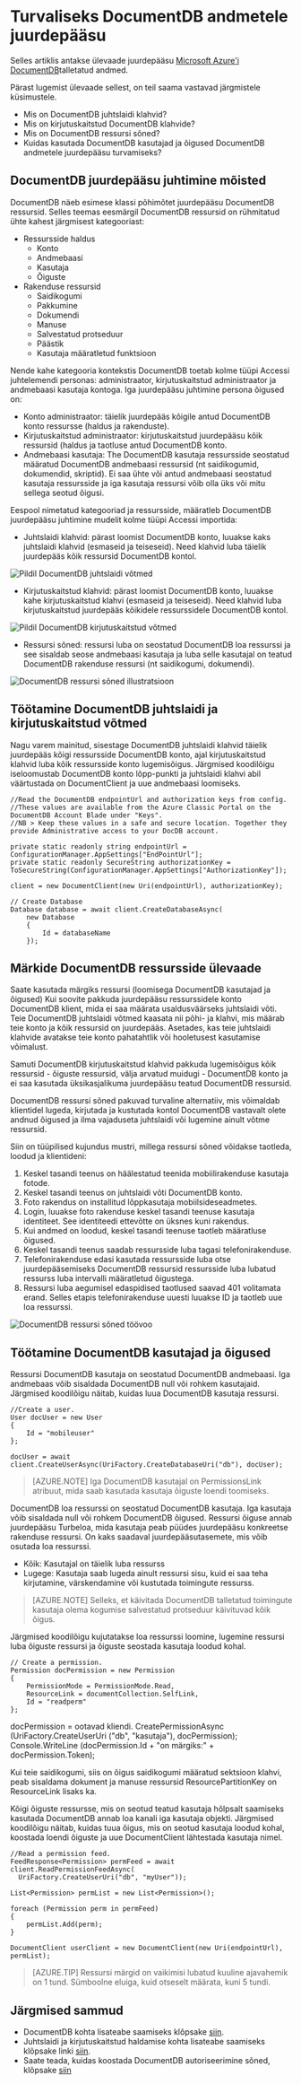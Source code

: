 <properties 
    pageTitle="Siit saate teada, kuidas tagada DocumentDB andmetele juurdepääsu | Microsoft Azure'i" 
    description="Tutvuge Accessi juhtelemendi kontseptsioonide DocumentDB, sh juhtslaidi klahvid, kirjutuskaitstud klahvid, kasutajad ja õigused." 
    services="documentdb" 
    authors="kiratp" 
    manager="jhubbard" 
    editor="monicar" 
    documentationCenter=""/>

<tags 
    ms.service="documentdb" 
    ms.workload="data-services" 
    ms.tgt_pltfrm="na" 
    ms.devlang="na" 
    ms.topic="article" 
    ms.date="09/19/2016" 
    ms.author="kipandya"/>

# <a name="securing-access-to-documentdb-data"></a>Turvaliseks DocumentDB andmetele juurdepääsu

Selles artiklis antakse ülevaade juurdepääsu [Microsoft Azure'i DocumentDB](https://azure.microsoft.com/services/documentdb/)talletatud andmed.

Pärast lugemist ülevaade sellest, on teil saama vastavad järgmistele küsimustele.  

-   Mis on DocumentDB juhtslaidi klahvid?
-   Mis on kirjutuskaitstud DocumentDB klahvide?
-   Mis on DocumentDB ressursi sõned?
-   Kuidas kasutada DocumentDB kasutajad ja õigused DocumentDB andmetele juurdepääsu turvamiseks?

## <a name="documentdb-access-control-concepts"></a>DocumentDB juurdepääsu juhtimine mõisted

DocumentDB näeb esimese klassi põhimõtet juurdepääsu DocumentDB ressursid.  Selles teemas eesmärgil DocumentDB ressursid on rühmitatud ühte kahest järgmisest kategooriast:

- Ressursside haldus
    - Konto
    - Andmebaasi
    - Kasutaja
    - Õiguste
- Rakenduse ressursid
    - Saidikogumi
    - Pakkumine
    - Dokumendi
    - Manuse
    - Salvestatud protseduur
    - Päästik
    - Kasutaja määratletud funktsioon

Nende kahe kategooria kontekstis DocumentDB toetab kolme tüüpi Accessi juhtelemendi personas: administraator, kirjutuskaitstud administraator ja andmebaasi kasutaja kontoga.  Iga juurdepääsu juhtimine persona õigused on:
 
- Konto administraator: täielik juurdepääs kõigile antud DocumentDB konto ressursse (haldus ja rakenduste).
- Kirjutuskaitstud administraator: kirjutuskaitstud juurdepääsu kõik ressursid (haldus ja taotluse antud DocumentDB konto. 
- Andmebaasi kasutaja: The DocumentDB kasutaja ressursside seostatud määratud DocumentDB andmebaasi ressursid (nt saidikogumid, dokumendid, skriptid).  Ei saa ühte või antud andmebaasi seostatud kasutaja ressursside ja iga kasutaja ressursi võib olla üks või mitu sellega seotud õigusi.

Eespool nimetatud kategooriad ja ressursside, määratleb DocumentDB juurdepääsu juhtimine mudelit kolme tüüpi Accessi importida:

- Juhtslaidi klahvid: pärast loomist DocumentDB konto, luuakse kaks juhtslaidi klahvid (esmaseid ja teiseseid).  Need klahvid luba täielik juurdepääs kõik ressursid DocumentDB kontol.

![Pildil DocumentDB juhtslaidi võtmed](./media/documentdb-secure-access-to-data/masterkeys.png)

- Kirjutuskaitstud klahvid: pärast loomist DocumentDB konto, luuakse kahe kirjutuskaitstud klahvi (esmaseid ja teiseseid).  Need klahvid luba kirjutuskaitstud juurdepääs kõikidele ressurssidele DocumentDB kontol.

![Pildil DocumentDB kirjutuskaitstud võtmed](./media/documentdb-secure-access-to-data/readonlykeys.png)

- Ressursi sõned: ressursi luba on seostatud DocumentDB loa ressurssi ja see sisaldab seose andmebaasi kasutaja ja luba selle kasutajal on teatud DocumentDB rakenduse ressursi (nt saidikogumi, dokumendi).

![DocumentDB ressursi sõned illustratsioon](./media/documentdb-secure-access-to-data/resourcekeys.png)

## <a name="working-with-documentdb-master-and-read-only-keys"></a>Töötamine DocumentDB juhtslaidi ja kirjutuskaitstud võtmed

Nagu varem mainitud, sisestage DocumentDB juhtslaidi klahvid täielik juurdepääs kõigi ressursside DocumentDB konto, ajal kirjutuskaitstud klahvid luba kõik ressursside konto lugemisõigus.  Järgmised koodilõigu iseloomustab DocumentDB konto lõpp-punkti ja juhtslaidi klahvi abil väärtustada on DocumentClient ja uue andmebaasi loomiseks. 

    //Read the DocumentDB endpointUrl and authorization keys from config.
    //These values are available from the Azure Classic Portal on the DocumentDB Account Blade under "Keys".
    //NB > Keep these values in a safe and secure location. Together they provide Administrative access to your DocDB account.
    
    private static readonly string endpointUrl = ConfigurationManager.AppSettings["EndPointUrl"];
    private static readonly SecureString authorizationKey = ToSecureString(ConfigurationManager.AppSettings["AuthorizationKey"]);
        
    client = new DocumentClient(new Uri(endpointUrl), authorizationKey);
    
    // Create Database
    Database database = await client.CreateDatabaseAsync(
        new Database
        {
            Id = databaseName
        });


## <a name="overview-of-documentdb-resource-tokens"></a>Märkide DocumentDB ressursside ülevaade

Saate kasutada märgiks ressursi (loomisega DocumentDB kasutajad ja õigused) Kui soovite pakkuda juurdepääsu ressurssidele konto DocumentDB klient, mida ei saa määrata usaldusväärseks juhtslaidi võti. Teie DocumentDB juhtslaidi võtmed kaasata nii põhi- ja klahvi, mis määrab teie konto ja kõik ressursid on juurdepääs. Asetades, kas teie juhtslaidi klahvide avatakse teie konto pahatahtlik või hooletusest kasutamise võimalust. 

Samuti DocumentDB kirjutuskaitstud klahvid pakkuda lugemisõigus kõik ressursid - õiguste ressursid, välja arvatud muidugi - DocumentDB konto ja ei saa kasutada üksikasjalikuma juurdepääsu teatud DocumentDB ressursid.

DocumentDB ressursi sõned pakuvad turvaline alternatiiv, mis võimaldab klientidel lugeda, kirjutada ja kustutada kontol DocumentDB vastavalt olete andnud õigused ja ilma vajaduseta juhtslaidi või lugemine ainult võtme ressursid.

Siin on tüüpilised kujundus mustri, millega ressursi sõned võidakse taotleda, loodud ja klientideni:

1. Keskel tasandi teenus on häälestatud teenida mobiilirakenduse kasutaja fotode.
2. Keskel tasandi teenus on juhtslaidi võti DocumentDB konto.
3. Foto rakendus on installitud lõppkasutaja mobiilsideseadmetes. 
4. Login, luuakse foto rakenduse keskel tasandi teenuse kasutaja identiteet. See identiteedi ettevõtte on üksnes kuni rakendus.
5. Kui andmed on loodud, keskel tasandi teenuse taotleb määratluse õigused.
6. Keskel tasandi teenus saadab ressursside luba tagasi telefonirakenduse.
7. Telefonirakenduse edasi kasutada ressursside luba otse juurdepääsemiseks DocumentDB ressursid ressursside luba lubatud ressurss luba intervalli määratletud õigustega. 
8. Ressursi luba aegumisel edaspidised taotlused saavad 401 volitamata erand.  Selles etapis telefonirakenduse uuesti luuakse ID ja taotleb uue loa ressurssi.

![DocumentDB ressursi sõned töövoo](./media/documentdb-secure-access-to-data/resourcekeyworkflow.png)

## <a name="working-with-documentdb-users-and-permissions"></a>Töötamine DocumentDB kasutajad ja õigused
Ressursi DocumentDB kasutaja on seostatud DocumentDB andmebaasi.  Iga andmebaas võib sisaldada DocumentDB null või rohkem kasutajaid.  Järgmised koodilõigu näitab, kuidas luua DocumentDB kasutaja ressursi.

    //Create a user.
    User docUser = new User
    {
        Id = "mobileuser"
    };

    docUser = await client.CreateUserAsync(UriFactory.CreateDatabaseUri("db"), docUser);

> [AZURE.NOTE] Iga DocumentDB kasutajal on PermissionsLink atribuut, mida saab kasutada kasutaja õiguste loendi toomiseks.

DocumentDB loa ressurssi on seostatud DocumentDB kasutaja.  Iga kasutaja võib sisaldada null või rohkem DocumentDB õigused.  Ressursi õiguse annab juurdepääsu Turbeloa, mida kasutaja peab püüdes juurdepääsu konkreetse rakenduse ressursi.
On kaks saadaval juurdepääsutasemete, mis võib osutada loa ressurssi.

- Kõik: Kasutajal on täielik luba ressurss
- Lugege: Kasutaja saab lugeda ainult ressursi sisu, kuid ei saa teha kirjutamine, värskendamine või kustutada toimingute ressurss.


> [AZURE.NOTE] Selleks, et käivitada DocumentDB talletatud toimingute kasutaja olema kogumise salvestatud protseduur käivituvad kõik õigus.


Järgmised koodilõigu kujutatakse loa ressurssi loomine, lugemine ressursi luba õiguste ressursi ja õiguste seostada kasutaja loodud kohal.

    // Create a permission.
    Permission docPermission = new Permission
    {
        PermissionMode = PermissionMode.Read,
        ResourceLink = documentCollection.SelfLink,
        Id = "readperm"
    };
            
  docPermission = ootavad kliendi. CreatePermissionAsync (UriFactory.CreateUserUri ("db", "kasutaja"), docPermission); Console.WriteLine (docPermission.Id + "on märgiks:" + docPermission.Token);
  
Kui teie saidikogumi, siis on õigus saidikogumi määratud sektsioon klahvi, peab sisaldama dokument ja manuse ressursid ResourcePartitionKey on ResourceLink lisaks ka.

Kõigi õiguste ressursse, mis on seotud teatud kasutaja hõlpsalt saamiseks kasutada DocumentDB annab loa kanali iga kasutaja objekti.  Järgmised koodilõigu näitab, kuidas tuua õigus, mis on seotud kasutaja loodud kohal, koostada loendi õiguste ja uue DocumentClient lähtestada kasutaja nimel.

    //Read a permission feed.
    FeedResponse<Permission> permFeed = await client.ReadPermissionFeedAsync(
      UriFactory.CreateUserUri("db", "myUser"));

    List<Permission> permList = new List<Permission>();
      
    foreach (Permission perm in permFeed)
    {
        permList.Add(perm);
    }
            
    DocumentClient userClient = new DocumentClient(new Uri(endpointUrl), permList);

> [AZURE.TIP] Ressursi märgid on vaikimisi lubatud kuuline ajavahemik on 1 tund.  Sümboolne eluiga, kuid otseselt määrata, kuni 5 tundi.

## <a name="next-steps"></a>Järgmised sammud

- DocumentDB kohta lisateabe saamiseks klõpsake [siin](http://azure.com/docdb).
- Juhtslaidi ja kirjutuskaitstud haldamise kohta lisateabe saamiseks klõpsake linki [siin](documentdb-manage-account.md).
- Saate teada, kuidas koostada DocumentDB autoriseerimine sõned, klõpsake [siin](https://msdn.microsoft.com/library/azure/dn783368.aspx)
 
